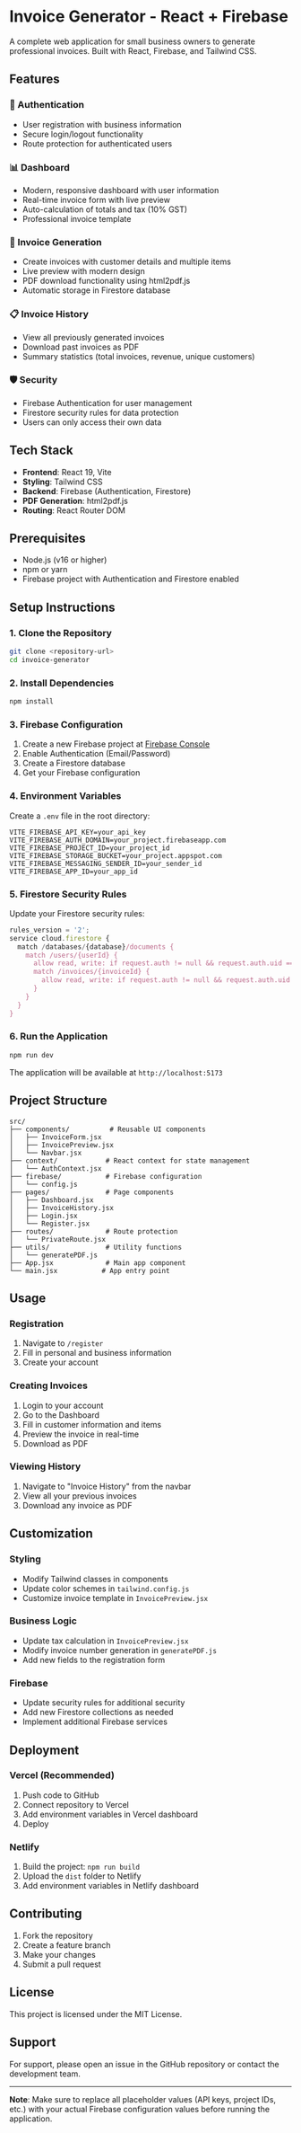 # Invoice Generator - React + Firebase

A complete web application for small business owners to generate professional invoices. Built with React, Firebase, and Tailwind CSS.

## Features

### 🔐 Authentication
- User registration with business information
- Secure login/logout functionality
- Route protection for authenticated users

### 📊 Dashboard
- Modern, responsive dashboard with user information
- Real-time invoice form with live preview
- Auto-calculation of totals and tax (10% GST)
- Professional invoice template

### 📄 Invoice Generation
- Create invoices with customer details and multiple items
- Live preview with modern design
- PDF download functionality using html2pdf.js
- Automatic storage in Firestore database

### 📋 Invoice History
- View all previously generated invoices
- Download past invoices as PDF
- Summary statistics (total invoices, revenue, unique customers)

### 🛡️ Security
- Firebase Authentication for user management
- Firestore security rules for data protection
- Users can only access their own data

## Tech Stack

- **Frontend**: React 19, Vite
- **Styling**: Tailwind CSS
- **Backend**: Firebase (Authentication, Firestore)
- **PDF Generation**: html2pdf.js
- **Routing**: React Router DOM

## Prerequisites

- Node.js (v16 or higher)
- npm or yarn
- Firebase project with Authentication and Firestore enabled

## Setup Instructions

### 1. Clone the Repository
```bash
git clone <repository-url>
cd invoice-generator
```

### 2. Install Dependencies
```bash
npm install
```

### 3. Firebase Configuration

1. Create a new Firebase project at [Firebase Console](https://console.firebase.google.com/)
2. Enable Authentication (Email/Password)
3. Create a Firestore database
4. Get your Firebase configuration

### 4. Environment Variables

Create a `.env` file in the root directory:

```env
VITE_FIREBASE_API_KEY=your_api_key
VITE_FIREBASE_AUTH_DOMAIN=your_project.firebaseapp.com
VITE_FIREBASE_PROJECT_ID=your_project_id
VITE_FIREBASE_STORAGE_BUCKET=your_project.appspot.com
VITE_FIREBASE_MESSAGING_SENDER_ID=your_sender_id
VITE_FIREBASE_APP_ID=your_app_id
```

### 5. Firestore Security Rules

Update your Firestore security rules:

```javascript
rules_version = '2';
service cloud.firestore {
  match /databases/{database}/documents {
    match /users/{userId} {
      allow read, write: if request.auth != null && request.auth.uid == userId;
      match /invoices/{invoiceId} {
        allow read, write: if request.auth != null && request.auth.uid == userId;
      }
    }
  }
}
```

### 6. Run the Application

```bash
npm run dev
```

The application will be available at `http://localhost:5173`

## Project Structure

```
src/
├── components/          # Reusable UI components
│   ├── InvoiceForm.jsx
│   ├── InvoicePreview.jsx
│   └── Navbar.jsx
├── context/            # React context for state management
│   └── AuthContext.jsx
├── firebase/           # Firebase configuration
│   └── config.js
├── pages/              # Page components
│   ├── Dashboard.jsx
│   ├── InvoiceHistory.jsx
│   ├── Login.jsx
│   └── Register.jsx
├── routes/             # Route protection
│   └── PrivateRoute.jsx
├── utils/              # Utility functions
│   └── generatePDF.js
├── App.jsx             # Main app component
└── main.jsx           # App entry point
```

## Usage

### Registration
1. Navigate to `/register`
2. Fill in personal and business information
3. Create your account

### Creating Invoices
1. Login to your account
2. Go to the Dashboard
3. Fill in customer information and items
4. Preview the invoice in real-time
5. Download as PDF

### Viewing History
1. Navigate to "Invoice History" from the navbar
2. View all your previous invoices
3. Download any invoice as PDF

## Customization

### Styling
- Modify Tailwind classes in components
- Update color schemes in `tailwind.config.js`
- Customize invoice template in `InvoicePreview.jsx`

### Business Logic
- Update tax calculation in `InvoicePreview.jsx`
- Modify invoice number generation in `generatePDF.js`
- Add new fields to the registration form

### Firebase
- Update security rules for additional security
- Add new Firestore collections as needed
- Implement additional Firebase services

## Deployment

### Vercel (Recommended)
1. Push code to GitHub
2. Connect repository to Vercel
3. Add environment variables in Vercel dashboard
4. Deploy

### Netlify
1. Build the project: `npm run build`
2. Upload the `dist` folder to Netlify
3. Add environment variables in Netlify dashboard

## Contributing

1. Fork the repository
2. Create a feature branch
3. Make your changes
4. Submit a pull request

## License

This project is licensed under the MIT License.

## Support

For support, please open an issue in the GitHub repository or contact the development team.

---

**Note**: Make sure to replace all placeholder values (API keys, project IDs, etc.) with your actual Firebase configuration values before running the application.
